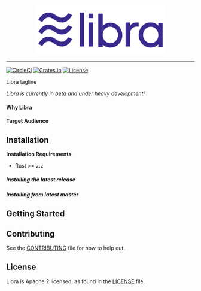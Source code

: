 <center>
	<a href="https://developers.libra.org">
		<img width="350" src="./libra.png" alt="Libra Logo" />
	</a>
</center>

<hr/>

[![CircleCI](https://circleci.com/gh/libra/libra.svg?style=shield)](https://circleci.com/gh/libra/libra)
[![Crates.io]()]()
[![License](https://img.shields.io/badge/license-Apache-green.svg)](LICENSE.md)

Libra tagline

*Libra is currently in beta and under heavy development!*

#### Why Libra



#### Target Audience



## Installation

**Installation Requirements**
- Rust >= z.z


##### Installing the latest release

##### Installing from latest master



## Getting Started


## Contributing
See the [CONTRIBUTING](CONTRIBUTING.md) file for how to help out.


## License
Libra is Apache 2 licensed, as found in the [LICENSE](LICENSE) file.
